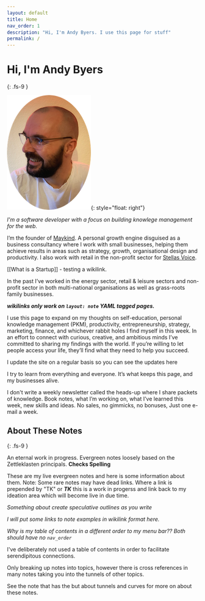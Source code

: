 ```yaml
---
layout: default
title: Home
nav_order: 1
description: "Hi, I'm Andy Byers. I use this page for stuff"
permalink: /
---
```


# Hi, I'm Andy Byers
{: .fs-9 }

![Andy Byers](assets/images/AndyByers1.png){: style="float: right"}

*I'm a software developer with a focus on building knowlege management for the web.*

I’m the founder of [Maykind](https://maykind.com). A personal growth engine disguised as a business consultancy where I work with small businesses, helping them achieve results in areas such as strategy, growth, organisational design and productivity. I also work with retail in the non-profit sector for [Stellas Voice](https://stellasvoice.org.uk).

[[What is a Startup]] - testing a wikilink.

In the past I’ve worked in the energy sector, retail & leisure sectors and non-profit sector in both multi-national organisations as well as grass-roots family businesses.

***wikilinks only work on `layout: note` YAML tagged pages.***

I use this page to expand on my thoughts on self-education, personal knowledge management (PKM), productivity, entrepreneurship, strategy, marketing, finance, and whichever rabbit holes I find myself in this week. In an effort to connect with curious, creative, and ambitious minds I’ve committed to sharing my findings with the world. If you’re willing to let people access your life, they’ll find what they need to help you succeed.

I update the site on a regular basis so you can see the updates here

I try to learn from everything and everyone. It’s what keeps this page, and my businesses alive.

I don't write a weekly newsletter called the heads-up where I share packets of knowledge. Book notes, what I’m working on, what I’ve learned this week, new skills and ideas. No sales, no gimmicks, no bonuses, Just one e-mail a week.

## About These Notes
{: .fs-9 }

An eternal work in progress. Evergreen notes loosely based on the Zettleklasten principals. **Checks Spelling**

These are my live evergreen notes and here is some information about them. Note: Some rare notes may have dead links. Where a link is prepended by "TK" or ***TK*** this is a work in progerss and link back to my ideation area which will become live in due time.

*Something about create speculative outlines as you write*

*I will put some links to note examples in wikilink format here.*

*Why is my table of contents in a different order to my menu bar??* *Both should have no `nav_order`*

I've deliberately not used a table of contents in order to facilitate serendipitous connections.

Only breaking up notes into topics, however there is cross references in many notes taking you into the tunnels of other topics.

See the note that has the but about tunnels and curves for more on about these notes.